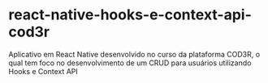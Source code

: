 # react-native-hooks-e-context-api-cod3r
Aplicativo em React Native desenvolvido no curso da plataforma COD3R, o qual tem foco no desenvolvimento de um CRUD para usuários utilizando Hooks e Context API
